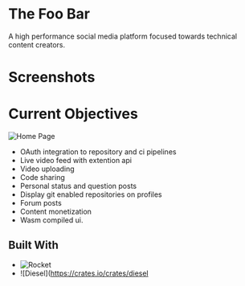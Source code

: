 # The Foo Bar
A high performance social media platform focused towards technical content creators.

# Screenshots

# Current Objectives
![Home Page](https://imgur.com/a/R0idZ0J)

* OAuth integration to repository and ci pipelines
* Live video feed with extention api
* Video uploading
* Code sharing
* Personal status and question posts
* Display git enabled repositories on profiles
* Forum posts
* Content monetization
* Wasm compiled ui.

## Built With
* ![Rocket](https://crates.io/crates/rocket)
* ![Diesel](https://crates.io/crates/diesel

